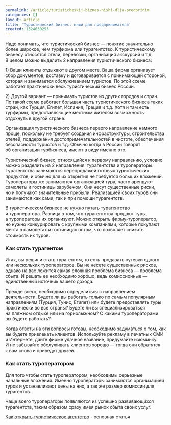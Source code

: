 ```yaml
---
permalink: /article/turisticheskij-biznes-nishi-dlja-predprinim
categories: []
layout: article
title: 'Туристический бизнес: ниши для предпринимателя'
created: 1324630253
---
```

<!--break--><p>Надо понимать, что туристический бизнес&nbsp;— понятие значительно более широкое, чем турфирма или турагентство. К&nbsp;туристическому бизнесу относятся отели, перевозки, организация экскурсий и&nbsp;т.д. В&nbsp;целом можно выделить 2&nbsp;направления туристического бизнеса:</p>
<p>1) Ваши клиенты отдыхают в&nbsp;другом месте. Ваша фирма организует сбор документов, доставку и&nbsp;договаривается с&nbsp;принимающей стороной, которая и&nbsp;занимается обслуживанием туристов. По&nbsp;этой схеме работает практически весь туристический бизнес России.</p>
<p>2) Другой вариант&nbsp;— принимать туристов из&nbsp;других городов и&nbsp;стран. По&nbsp;такой схеме работает большая часть туристического бизнеса таких стран, как Турция, Египет, Испания, Греция и&nbsp;т.д. Хотя и&nbsp;там есть турфирмы, предоставляющие местным жителям возможность отдохнуть в&nbsp;другой стране.</p>
<p>Организация туристического бизнеса первого направление намного проще, поскольку не&nbsp;требует создания инфраструктуры, строительства отелей, поддержания достопримечательностей в&nbsp;чистоте, обеспечения безопасности туристов и&nbsp;т.д. Обычно когда в&nbsp;России говорят об&nbsp;организации турбизнеса, имеют в&nbsp;виду именно это.</p>
<p>Туристический бизнес, относящийся к&nbsp;первому направлению, условно можно разделить на&nbsp;2&nbsp;направления: турагентства и&nbsp;туроператоры. Турагентства занимаются перепродажей готовых туристических продуктов, и&nbsp;обычно для их&nbsp;открытия не&nbsp;требуется больших вложений. Туроператоры&nbsp;же занимаются организацией тура, часто арендуют самолеты и&nbsp;гостиницы зарубежом. Они несут существенные риски, но&nbsp;и&nbsp;получают значительные прибыли. Реализацией своих туров они занимаются как сами, так и&nbsp;при помощи турагентств.</p>
<p>В&nbsp;туристическом бизнесе не&nbsp;нужно путать турагентство и&nbsp;туроператора. Разница в&nbsp;том, что турагентства продают туры, а&nbsp;туроператоры их&nbsp;организуют. Можно открыть фирму-туроператор, но&nbsp;нужно конкурировать с&nbsp;крупными компаниями, которые покупают места в&nbsp;самолетах и&nbsp;гостиницах оптом, что позволяет снизить стоимость их&nbsp;туров.</p>
<h3>Как стать турагентом </h3>
<p>Итак, вы&nbsp;решили стать турагентом, то&nbsp;есть продавать путевки одного или нескольких туроператоров. Вы&nbsp;не&nbsp;несете существенных рисков, однако на&nbsp;вас ложится самая сложная проблема бизнеса&nbsp;— проблема сбыта. И&nbsp;решать ее&nbsp;необходимо хорошо, ведь комиссионные&nbsp;— единственный источник вашего дохода.</p>
<p>Прежде всего, необходимо определиться с&nbsp;направлением деятельности. Будете&nbsp;ли вы&nbsp;работать только по&nbsp;самым популярным направлениям (Турция, Тунис, Египет) или будете предоставлять туры практически во&nbsp;все страны? Будете&nbsp;ли вы&nbsp;специализироваться на&nbsp;пляжном отдыхе или на&nbsp;горнолыжном? С&nbsp;какими туроператорами вы&nbsp;будете работать?</p>
<p>Когда ответы на&nbsp;эти вопросы готовы, необходимо задуматься о&nbsp;том, как вы&nbsp;будете привлекать клиентов. Используйте рекламу в&nbsp;печатных СМИ и&nbsp;Интернете, дайте фирме удачное название, придумайте изюминку. И&nbsp;не&nbsp;забывайте обслуживать клиентов хорошо&nbsp;— тогда они обратятся к&nbsp;вам снова и&nbsp;приведут друзей.</p>
<h3>Как стать туроператором</h3>
<p>Для того чтобы стать туроператором, необходимы серьезные начальные вложения. Именно туроператоры занимаются организацией туров и&nbsp;устанавливают цены на&nbsp;них, а&nbsp;так&nbsp;же размер комиссии для турагентов.</p>
<p>Чаще всего туроператоры появляются из&nbsp;успешно развивающихся турагентств, таким образом сразу имея рынок сбыта своих услуг.</p>
<div class="finf">
<p><a href="http://www.business101.ru/article/%D0%BA%D0%B0%D0%BA-%D0%BE%D1%82%D0%BA%D1%80%D1%8B%D1%82%D1%8C-%D1%82%D1%83%D1%80%D0%B8%D1%81%D1%82%D0%B8%D1%87%D0%B5%D1%81%D0%BA%D0%BE%D0%B5-%D0%B0%D0%B3%D0%B5%D0%BD%D1%82%D1%81%D1%82%D0%B2%D0%BE">Как открыть туристическое агентство</a> - основная статья
